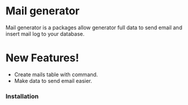# Mail generator

Mail generator is a packages allow generator full data to send email and insert mail log to your database.

# New Features!

  - Create mails table with command.
  - Make data to send email easier.

### Installation
